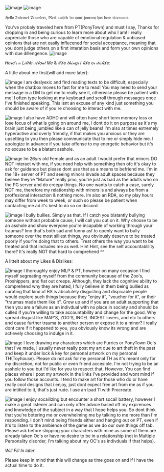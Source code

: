   ![image](https://github.com/user-attachments/assets/884a23f3-f8db-4239-b2f1-75ea05b22bc3) ![image](https://github.com/user-attachments/assets/979d4f6b-73a1-4c99-bf53-0e65a3740aef)

  ℌ𝔢𝔩𝔩𝔬 ℑ𝔫𝔱𝔢𝔯𝔫𝔢𝔱 𝔗𝔯𝔞𝔳𝔢𝔩𝔢𝔯𝔰, ℜ𝔢𝔰𝔱 𝔞𝔴𝔥𝔦𝔩𝔢 𝔣𝔬𝔯 𝔶𝔬𝔲𝔯 𝔧𝔬𝔲𝔯𝔫𝔢𝔶 𝔥𝔞𝔰 𝔟𝔢𝔢𝔫 𝔰𝔱𝔯𝔢𝔫𝔲𝔬𝔲𝔰.

You've probaly traveled here from PT(PonyTown) and must I say, Thanks for dropping in and being curious to learn more about who I am!
I really appreciate those who are capable of emotional regulation & unbiased opinions that are not easily influcened for social acceptance, meaning that you dont judge others on a first interation basis and form your own opinions with due dillengence. ![image](https://github.com/user-attachments/assets/752d0184-ee31-426c-9028-24b1b3b54509)

  𝐻𝑒𝓇𝑒’𝓈 𝒶 𝐿𝒾𝓉𝓉𝓁𝑒 𝒜𝒷𝑜𝓊𝓉 𝑀𝑒 & 𝒯𝒽𝑒 𝓉𝒽𝒾𝓃𝑔𝓈 𝐼 𝓁𝒾𝓀𝑒 𝑜𝓇 𝒹𝒾𝓈𝓁𝒾𝓀𝑒:


A little about me first(will add more later):

![image](https://github.com/user-attachments/assets/ead5d30c-eafe-4183-a641-45653a82227c)
I am deslyexic and find reading texts to be difficult, especially when the chatbox moves to fast for me to read! You may need to send your message in a DM to get me to really see it, otherwise please be patient with me! I often type looking at my keyboard and scroll through messages once I've finished speaking. This isnt an excuse of any kind just something you should be aware of if you're choosing to interact with me.

![image](https://github.com/user-attachments/assets/2e04c5e4-4bed-44cd-9984-3b775f755d93)
I also have ADHD and will often have short term memory loss or lose focus of what is going on around me, I dont do it on purpose as it's my brain just being jumbled like a can of jelly beans! I'm also at times extremely hyperactive and overly friendly, if that makes you anxious or they are upsetting to you then please communicate that to me or simply hide me. I apologize in advance if you take offense to my energetic behavior but it's no excuse to be a blatant asshole.

![image](https://github.com/user-attachments/assets/3a31e8ba-b339-457d-b1ba-40b562491f32)
Im 26yrs old Female and as an adult I would prefer that minors DO NOT interact with me, if you need help with something then ofc it's okay to ask for guidance but please dont use that as a means to befriend me. I'm in the 18+ server of PT and seeing minors invade adult spaces because they beileve they're "Mature" really pmo, you're just as bad as the adults who on the PG server and do creepy things. No one wants to catch a case, surely NOT me, therefore my relationship with minors is and always be from a proffesional interaction & nothing more. Im also an RDA, so my play hours may differ from week to week, or such so please be patient when contacting me ad it's best to do so on discord. 

![image](https://github.com/user-attachments/assets/448e3d7d-6f24-49b6-a0f3-19dae3ca1296)
I bully bullies. Simply as that. If I catch you blatantly bullying someone without probable cause, I will call you out on it. Why choose to be an asshole and show everyone you're incapable of working through your traumas? Imo that's both sad and funny asf to openly want to bully someone over the most silliest things, you obviously deserve to be treated poorly if your're doing that to others. Treat others the way you want to be treated and that includes me as well. Hint Hint, see the self accountablility there? It's really NOT that hard to comprehend ^^

A littelt about my Likes & Dislikes:

![image](https://github.com/user-attachments/assets/62cd2ccc-f0f6-42a1-b5da-ecafd412f5f9)
I thoroughly enjoy MLP & PT, however on many occasion I find myself segreating myself from the community because of the Zoo's, Proshippers, and flat out creeps. Although, they lack the cognitive ability to comprehend why they are hated, I fully believe in them being bullied as curating that kind of BS is absolutely disgusting and dispicable people would explore such things because they "enjoy it", "voucher for it", or their "traumas made them like it". Grow up and if you are an adult supporting that then you are a failure as an indivdual with no place in society and should be culled if you're willing to take accountability and change for the good. Why spread disgust like MAP'S, ZOO'S, INCEL INCEST lovers, and etc to others and cause further trauma to another person or expose it to a minor? I really dont care if it happened to you, you obviously know its wrong and are actievely choosing to indulge in it.

![image](https://github.com/user-attachments/assets/42972186-ae9b-4433-bc3c-86e6765c6923)
I love drawing my charatcers which are Furries or PonyTown Oc's that I've made, I usually never really post my art due to art theft in the past and keep it under lock & key for personal artwork on my personal TH(Toyhouse). Please do not ask for my personal TH as it's meant only for my discretion, not for public or even friend accesible. I'm not trying to be an asshole to you but I'd like for you to respect that. However, You can find places where I post my artwork in the links I've provided and wont mind if you follow those accounts. I tend to make art for those who do or have really cool designs that i enjoy, just dont expect free art from me as if you are intitled to it, that's just rude. I use an Ipad 11 with Procreate.

![image](https://github.com/user-attachments/assets/48405f90-6f90-4c75-8ec1-bdb69d5eb625)
I enjoy socailizing but encounter a short socail battery, however I make a great listener and can only offer advice based off my expirences and knowledge of the subject in a way that I hope helps you. So dont think that you're botering me or overwhelming me by talking to me more than I'm responding. I don't mind being friends either and hanging out on PT, even if it's to listen to the ambience of the game as we do our own things off tab. Please ask before shipping your characters with mine as some of them are already taken Oc's or have no desire to be in a relationship (not in Multiple Personality disorder, I'm talking about my OC's as indivduals if that helps).

*Will Fill In later*

Please keep in mind that this will change as time goes on and if i have the actual time to do it. 
